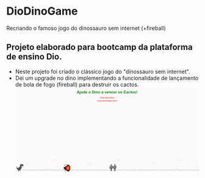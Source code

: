 # DioDinoGame
Recriando o famoso jogo do dinossauro sem internet (+fireball)
## Projeto elaborado para bootcamp da plataforma de ensino Dio.
 - Neste projeto foi criado o clássico jogo do "dinossauro sem internet".
 - Dei um upgrade no dino implementando a funcionalidade de lançamento de bola de fogo (fireball) para destruir os cactos.
![screenshot](dinoFireballexample.png?raw=true "screenshot")
